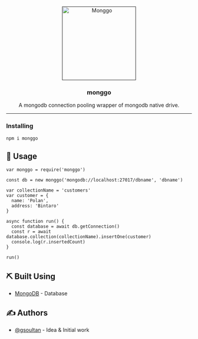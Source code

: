 <p align="center">
  <a href="" rel="noopener">
 <img width=200px src="https://winter-cdn.urbanhire.com/img/logo.svg" alt="Monggo"></a>
</p>

<h3 align="center">monggo</h3>
  <p align="center">A mongodb connection pooling wrapper of mongodb native drive.</p>
<div align="center">

</div>

---

### Installing

```
npm i monggo
```

## 🎈 Usage <a name="usage"></a>

```
var monggo = require('monggo')

const db = new monggo('mongodb://localhost:27017/dbname', 'dbname')

var collectionName = 'customers'
var customer = {
  name: 'Polan',
  address: 'Bintaro'
}

async function run() {
  const database = await db.getConnection()
  const r = await database.collection(collectionName).insertOne(customer)
  console.log(r.insertedCount)
}

run()

```

## ⛏️ Built Using <a name = "built_using"></a>

- [MongoDB](https://www.mongodb.com/) - Database

## ✍️ Authors <a name = "authors"></a>

- [@gsoultan](https://github.com/gsoultan) - Idea & Initial work
